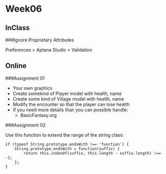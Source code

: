 Week06
======

InClass
-------

###Ignore Proprietary Attributes

 Preferences > Aptana Studio > Validation 
 
 

Online
------

###Assignment 01

- Your own graphics
- Create somekind of Player model with health, name
- Create some kind of Village model with health, name
- Modify the encounter so that the player can lose health
- If you need more details than you can possible handle:
	- BasicFantasy.org


###Assignment 02

Use this function to extend the range of the string class:

```
if (typeof String.prototype.endsWith !== 'function') {
    String.prototype.endsWith = function(suffix) {
        return this.indexOf(suffix, this.length - suffix.length) !== -1;
    };
}
```
